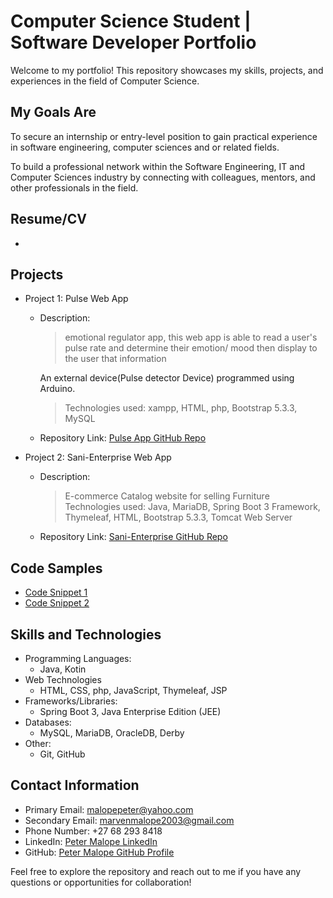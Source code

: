 # Computer Science Student | Software Developer Portfolio

Welcome to my portfolio! This repository showcases my skills, projects, and experiences in the field of Computer Science.

## My Goals Are
To secure an internship or entry-level position to gain practical experience in software engineering, computer sciences and or related fields. 

To build a professional network within the Software Engineering, IT and Computer Sciences industry by connecting with colleagues, mentors, and other professionals in the field. 

## Resume/CV <a name="resume"></a>

- 

## Projects <a name="projects"></a>

- Project 1: Pulse Web App
  - Description: 
    > emotional regulator app, this web app is able to read a user's pulse rate and determine their emotion/ mood then display to the user that information
    
    An external device(Pulse detector Device) programmed using Arduino.

    > Technologies used: xampp, HTML, php, Bootstrap 5.3.3, MySQL
  - Repository Link: [Pulse App GitHub Repo](igris-marvin_pulse_app_repo.html)

- Project 2: Sani-Enterprise Web App
  - Description: 
    > E-commerce Catalog website for selling Furniture
    > Technologies used: Java, MariaDB, Spring Boot 3 Framework, Thymeleaf, HTML, Bootstrap 5.3.3, Tomcat Web Server
  - Repository Link: [Sani-Enterprise GitHub Repo](https://github.com/igris-marvin/INTERNET-PROJECT-2024)

## Code Samples <a name="code-samples"></a>

- [Code Snippet 1](#)
- [Code Snippet 2](#)

## Skills and Technologies <a name="skills-and-technologies"></a>

- Programming Languages: 
  - Java, Kotin
- Web Technologies 
  - HTML, CSS, php, JavaScript, Thymeleaf, JSP
- Frameworks/Libraries: 
  - Spring Boot 3, Java Enterprise Edition (JEE)
- Databases: 
  - MySQL, MariaDB, OracleDB, Derby
- Other: 
  - Git, GitHub

## Contact Information <a name="contact-information"></a>

- Primary Email: malopepeter@yahoo.com
- Secondary Email: marvenmalope2003@gmail.com
- Phone Number: +27 68 293 8418
- LinkedIn: [Peter Malope LinkedIn](linkedin.com/in/peter-malope-a578242bb/)
- GitHub: [Peter Malope GitHub Profile](https://github.com/igris-marvin)

Feel free to explore the repository and reach out to me if you have any questions or opportunities for collaboration!